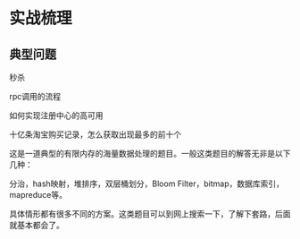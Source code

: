 # 实战梳理


## 典型问题

秒杀



rpc调用的流程


如何实现注册中心的高可用


十亿条淘宝购买记录，怎么获取出现最多的前十个

这是一道典型的有限内存的海量数据处理的题目。一般这类题目的解答无非是以下几种：

分治，hash映射，堆排序，双层桶划分，Bloom Filter，bitmap，数据库索引，mapreduce等。

具体情形都有很多不同的方案。这类题目可以到网上搜索一下，了解下套路，后面就基本都会了。
